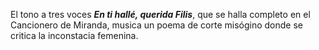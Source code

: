 El tono a tres voces ***En ti hallé, querida Filis***, que se halla completo en el Cancionero de Miranda, musica un poema de corte misógino donde se critica la inconstacia femenina.  